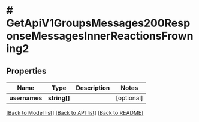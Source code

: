 # # GetApiV1GroupsMessages200ResponseMessagesInnerReactionsFrowning2

## Properties

Name | Type | Description | Notes
------------ | ------------- | ------------- | -------------
**usernames** | **string[]** |  | [optional]

[[Back to Model list]](../../README.md#models) [[Back to API list]](../../README.md#endpoints) [[Back to README]](../../README.md)
